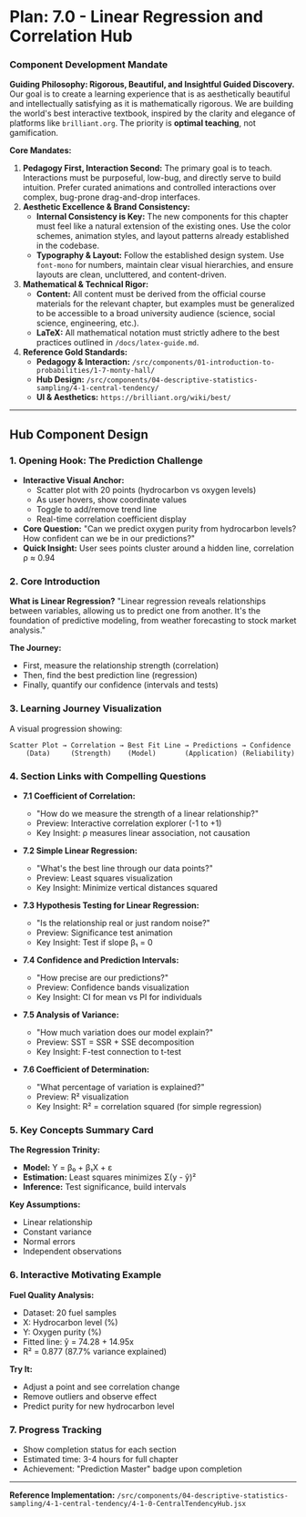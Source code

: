 # Plan: 7.0 - Linear Regression and Correlation Hub

### **Component Development Mandate**

**Guiding Philosophy: Rigorous, Beautiful, and Insightful Guided Discovery.**
Our goal is to create a learning experience that is as aesthetically beautiful and intellectually satisfying as it is mathematically rigorous. We are building the world's best interactive textbook, inspired by the clarity and elegance of platforms like `brilliant.org`. The priority is **optimal teaching**, not gamification.

**Core Mandates:**
1.  **Pedagogy First, Interaction Second:** The primary goal is to teach. Interactions must be purposeful, low-bug, and directly serve to build intuition. Prefer curated animations and controlled interactions over complex, bug-prone drag-and-drop interfaces.
2.  **Aesthetic Excellence & Brand Consistency:**
    *   **Internal Consistency is Key:** The new components for this chapter must feel like a natural extension of the existing ones. Use the color schemes, animation styles, and layout patterns already established in the codebase.
    *   **Typography & Layout:** Follow the established design system. Use `font-mono` for numbers, maintain clear visual hierarchies, and ensure layouts are clean, uncluttered, and content-driven.
3.  **Mathematical & Technical Rigor:**
    *   **Content:** All content must be derived from the official course materials for the relevant chapter, but examples must be generalized to be accessible to a broad university audience (science, social science, engineering, etc.).
    *   **LaTeX:** All mathematical notation must strictly adhere to the best practices outlined in `/docs/latex-guide.md`.
4.  **Reference Gold Standards:**
    *   **Pedagogy & Interaction:** `/src/components/01-introduction-to-probabilities/1-7-monty-hall/`
    *   **Hub Design:** `/src/components/04-descriptive-statistics-sampling/4-1-central-tendency/`
    *   **UI & Aesthetics:** `https://brilliant.org/wiki/best/`

---

## Hub Component Design

### 1. Opening Hook: The Prediction Challenge
*   **Interactive Visual Anchor:** 
    - Scatter plot with 20 points (hydrocarbon vs oxygen levels)
    - As user hovers, show coordinate values
    - Toggle to add/remove trend line
    - Real-time correlation coefficient display
*   **Core Question:** "Can we predict oxygen purity from hydrocarbon levels? How confident can we be in our predictions?"
*   **Quick Insight:** User sees points cluster around a hidden line, correlation ρ ≈ 0.94

### 2. Core Introduction
**What is Linear Regression?**
"Linear regression reveals relationships between variables, allowing us to predict one from another. It's the foundation of predictive modeling, from weather forecasting to stock market analysis."

**The Journey:**
- First, measure the relationship strength (correlation)
- Then, find the best prediction line (regression)
- Finally, quantify our confidence (intervals and tests)

### 3. Learning Journey Visualization
A visual progression showing:
```
Scatter Plot → Correlation → Best Fit Line → Predictions → Confidence
    (Data)     (Strength)    (Model)       (Application) (Reliability)
```

### 4. Section Links with Compelling Questions

*   **7.1 Coefficient of Correlation:**
    - "How do we measure the strength of a linear relationship?"
    - Preview: Interactive correlation explorer (-1 to +1)
    - Key Insight: ρ measures linear association, not causation

*   **7.2 Simple Linear Regression:**
    - "What's the best line through our data points?"
    - Preview: Least squares visualization
    - Key Insight: Minimize vertical distances squared

*   **7.3 Hypothesis Testing for Linear Regression:**
    - "Is the relationship real or just random noise?"
    - Preview: Significance test animation
    - Key Insight: Test if slope β₁ = 0

*   **7.4 Confidence and Prediction Intervals:**
    - "How precise are our predictions?"
    - Preview: Confidence bands visualization
    - Key Insight: CI for mean vs PI for individuals

*   **7.5 Analysis of Variance:**
    - "How much variation does our model explain?"
    - Preview: SST = SSR + SSE decomposition
    - Key Insight: F-test connection to t-test

*   **7.6 Coefficient of Determination:**
    - "What percentage of variation is explained?"
    - Preview: R² visualization
    - Key Insight: R² = correlation squared (for simple regression)

### 5. Key Concepts Summary Card
**The Regression Trinity:**
- **Model:** Y = β₀ + β₁X + ε
- **Estimation:** Least squares minimizes Σ(y - ŷ)²
- **Inference:** Test significance, build intervals

**Key Assumptions:**
- Linear relationship
- Constant variance
- Normal errors
- Independent observations

### 6. Interactive Motivating Example
**Fuel Quality Analysis:**
- Dataset: 20 fuel samples
- X: Hydrocarbon level (%)
- Y: Oxygen purity (%)
- Fitted line: ŷ = 74.28 + 14.95x
- R² = 0.877 (87.7% variance explained)

**Try It:** 
- Adjust a point and see correlation change
- Remove outliers and observe effect
- Predict purity for new hydrocarbon level

### 7. Progress Tracking
- Show completion status for each section
- Estimated time: 3-4 hours for full chapter
- Achievement: "Prediction Master" badge upon completion

---

**Reference Implementation:** `/src/components/04-descriptive-statistics-sampling/4-1-central-tendency/4-1-0-CentralTendencyHub.jsx`